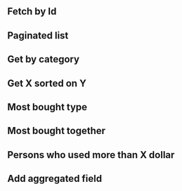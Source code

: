 
## Fetch by Id

## Paginated list

## Get by category

## Get X sorted on Y

## Most bought type

## Most bought together

## Persons who used more than X dollar

## Add aggregated field
